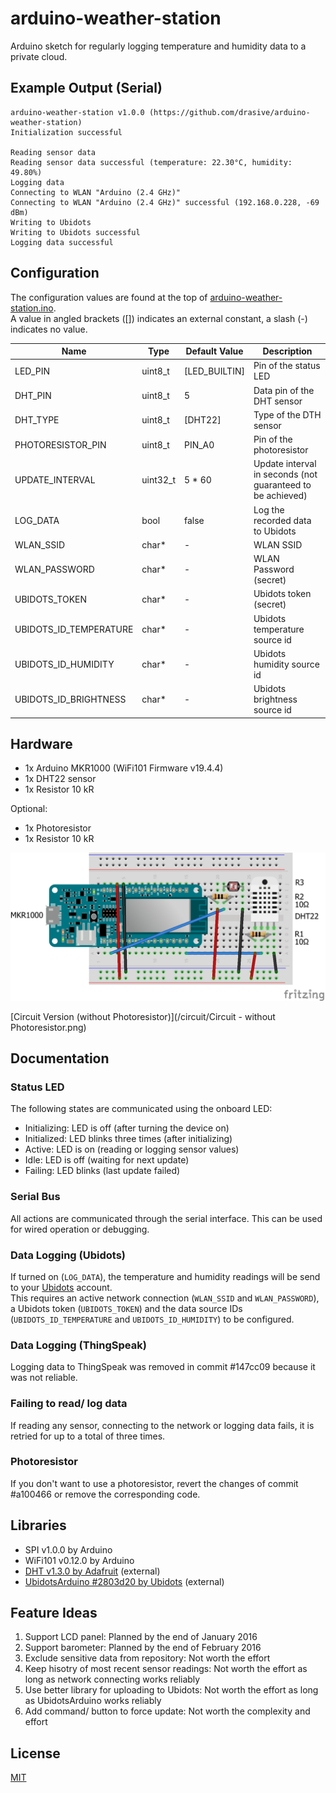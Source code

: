 # arduino-weather-station

Arduino sketch for regularly logging temperature and humidity data to a private cloud.

## Example Output (Serial)
```
arduino-weather-station v1.0.0 (https://github.com/drasive/arduino-weather-station)
Initialization successful

Reading sensor data
Reading sensor data successful (temperature: 22.30°C, humidity: 49.80%)
Logging data
Connecting to WLAN "Arduino (2.4 GHz)"
Connecting to WLAN "Arduino (2.4 GHz)" successful (192.168.0.228, -69 dBm)
Writing to Ubidots
Writing to Ubidots successful
Logging data successful
```

## Configuration
The configuration values are found at the top of [arduino-weather-station.ino](/arduino-weather-station/arduino-weather-station.ino).  
A value in angled brackets ([]) indicates an external constant, a slash (-) indicates no value.

Name                   | Type     | Default Value   | Description
-----------------------|----------|-----------------|------------
LED_PIN                | uint8_t  | [LED_BUILTIN]   | Pin of the status LED
DHT_PIN                | uint8_t  | 5               | Data pin of the DHT sensor
DHT_TYPE               | uint8_t  | [DHT22]         | Type of the DTH sensor
PHOTORESISTOR_PIN      | uint8_t  | PIN_A0          | Pin of the photoresistor
UPDATE_INTERVAL        | uint32_t | 5 * 60          | Update interval in seconds (not guaranteed to be achieved)
LOG_DATA               | bool     | false           | Log the recorded data to Ubidots
WLAN_SSID              | char*    | -               | WLAN SSID
WLAN_PASSWORD          | char*    | -               | WLAN Password (secret)
UBIDOTS_TOKEN          | char*    | -               | Ubidots token (secret)
UBIDOTS_ID_TEMPERATURE | char*    | -               | Ubidots temperature source id
UBIDOTS_ID_HUMIDITY    | char*    | -               | Ubidots humidity source id
UBIDOTS_ID_BRIGHTNESS  | char*    | -               | Ubidots brightness source id

## Hardware
- 1x Arduino MKR1000 (WiFi101 Firmware v19.4.4)
- 1x DHT22 sensor
- 1x Resistor 10 kR

Optional:
- 1x Photoresistor
- 1x Resistor 10 kR

![Breadboard](/circuit/Breadboard.png)

[Circuit Version (without Photoresistor)](/circuit/Circuit - without Photoresistor.png)

## Documentation
### Status LED
The following states are communicated using the onboard LED:
- Initializing: LED is off (after turning the device on)
- Initialized:  LED blinks three times (after initializing)
- Active:       LED is on (reading or logging sensor values)
- Idle:         LED is off (waiting for next update)
- Failing:      LED blinks (last update failed)

### Serial Bus
All actions are communicated through the serial interface. This can be used for wired operation or debugging.

### Data Logging (Ubidots)
If turned on (`LOG_DATA`), the temperature and humidity readings will be send to your [Ubidots](https://ubidots.com/) account.  
This requires an active network connection (`WLAN_SSID` and `WLAN_PASSWORD`), a Ubidots token (`UBIDOTS_TOKEN`) and the data source IDs (`UBIDOTS_ID_TEMPERATURE` and `UBIDOTS_ID_HUMIDITY`) to be configured.

### Data Logging (ThingSpeak)
Logging data to ThingSpeak was removed in commit #147cc09 because it was not reliable.

### Failing to read/ log data
If reading any sensor, connecting to the network or logging data fails, it is retried for up to a total of three times.

### Photoresistor
If you don't want to use a photoresistor, revert the changes of commit #a100466 or remove the corresponding code.

## Libraries
- SPI v1.0.0 by Arduino
- WiFi101 v0.12.0 by Arduino
- [DHT v1.3.0 by Adafruit](https://github.com/adafruit/DHT-sensor-library) (external)
- [UbidotsArduino #2803d20 by Ubidots](https://github.com/ubidots/ubidots-arduino-wifi) (external)

## Feature Ideas
1. Support LCD panel: Planned by the end of January 2016
1. Support barometer: Planned by the end of February 2016
1. Exclude sensitive data from repository: Not worth the effort
1. Keep hisotry of most recent sensor readings: Not worth the effort as long as network connecting works reliably
1. Use better library for uploading to Ubidots: Not worth the effort as long as UbidotsArduino works reliably
1. Add command/ button to force update: Not worth the complexity and effort

## License
[MIT](/LICENSE)
